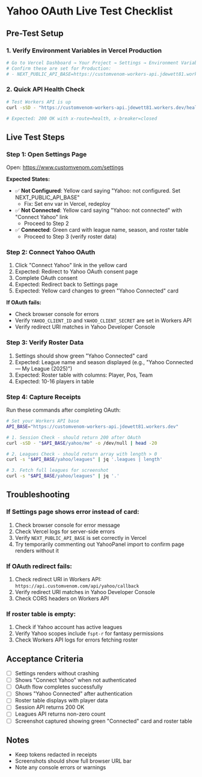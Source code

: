 # Yahoo OAuth Live Test Checklist

## Pre-Test Setup

### 1. Verify Environment Variables in Vercel Production

```bash
# Go to Vercel Dashboard → Your Project → Settings → Environment Variables
# Confirm these are set for Production:
# - NEXT_PUBLIC_API_BASE=https://customvenom-workers-api.jdewett81.workers.dev
```

### 2. Quick API Health Check

```bash
# Test Workers API is up
curl -sSD - "https://customvenom-workers-api.jdewett81.workers.dev/health" -o /dev/null | head -20

# Expected: 200 OK with x-route=health, x-breaker=closed
```

## Live Test Steps

### Step 1: Open Settings Page

Open: https://www.customvenom.com/settings

**Expected States:**
- ✅ **Not Configured**: Yellow card saying "Yahoo: not configured. Set NEXT_PUBLIC_API_BASE"
  - Fix: Set env var in Vercel, redeploy
- ✅ **Not Connected**: Yellow card saying "Yahoo: not connected" with "Connect Yahoo" link
  - Proceed to Step 2
- ✅ **Connected**: Green card with league name, season, and roster table
  - Proceed to Step 3 (verify roster data)

### Step 2: Connect Yahoo OAuth

1. Click "Connect Yahoo" link in the yellow card
2. Expected: Redirect to Yahoo OAuth consent page
3. Complete OAuth consent
4. Expected: Redirect back to Settings page
5. Expected: Yellow card changes to green "Yahoo Connected" card

**If OAuth fails:**
- Check browser console for errors
- Verify `YAHOO_CLIENT_ID` and `YAHOO_CLIENT_SECRET` are set in Workers API
- Verify redirect URI matches in Yahoo Developer Console

### Step 3: Verify Roster Data

1. Settings should show green "Yahoo Connected" card
2. Expected: League name and season displayed (e.g., "Yahoo Connected — My League (2025)")
3. Expected: Roster table with columns: Player, Pos, Team
4. Expected: 10-16 players in table

### Step 4: Capture Receipts

Run these commands after completing OAuth:

```bash
# Set your Workers API base
API_BASE="https://customvenom-workers-api.jdewett81.workers.dev"

# 1. Session Check - should return 200 after OAuth
curl -sSD - "$API_BASE/yahoo/me" -o /dev/null | head -20

# 2. Leagues Check - should return array with length > 0
curl -s "$API_BASE/yahoo/leagues" | jq '.leagues | length'

# 3. Fetch full leagues for screenshot
curl -s "$API_BASE/yahoo/leagues" | jq '.'
```

## Troubleshooting

### If Settings page shows error instead of card:

1. Check browser console for error message
2. Check Vercel logs for server-side errors
3. Verify `NEXT_PUBLIC_API_BASE` is set correctly in Vercel
4. Try temporarily commenting out YahooPanel import to confirm page renders without it

### If OAuth redirect fails:

1. Check redirect URI in Workers API: `https://api.customvenom.com/api/yahoo/callback`
2. Verify redirect URI matches in Yahoo Developer Console
3. Check CORS headers on Workers API

### If roster table is empty:

1. Check if Yahoo account has active leagues
2. Verify Yahoo scopes include `fspt-r` for fantasy permissions
3. Check Workers API logs for errors fetching roster

## Acceptance Criteria

- [ ] Settings renders without crashing
- [ ] Shows "Connect Yahoo" when not authenticated
- [ ] OAuth flow completes successfully
- [ ] Shows "Yahoo Connected" after authentication
- [ ] Roster table displays with player data
- [ ] Session API returns 200 OK
- [ ] Leagues API returns non-zero count
- [ ] Screenshot captured showing green "Connected" card and roster table

## Notes

- Keep tokens redacted in receipts
- Screenshots should show full browser URL bar
- Note any console errors or warnings
